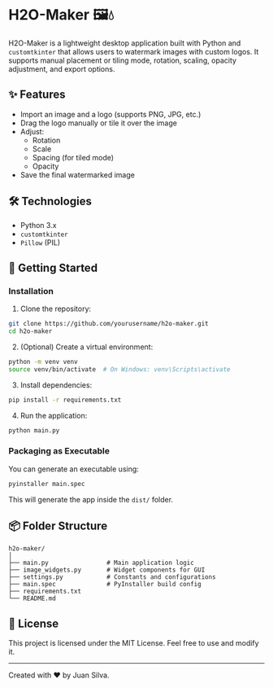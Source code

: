 # H2O-Maker 🖼💧

H2O-Maker is a lightweight desktop application built with Python and `customtkinter` that allows users to watermark images with custom logos. It supports manual placement or tiling mode, rotation, scaling, opacity adjustment, and export options.

## ✨ Features

- Import an image and a logo (supports PNG, JPG, etc.)
- Drag the logo manually or tile it over the image
- Adjust:
  - Rotation
  - Scale
  - Spacing (for tiled mode)
  - Opacity
- Save the final watermarked image

## 🛠 Technologies

- Python 3.x
- `customtkinter`
- `Pillow` (PIL)

## 🚀 Getting Started

### Installation

1. Clone the repository:

```bash
git clone https://github.com/yourusername/h2o-maker.git
cd h2o-maker
```

2. (Optional) Create a virtual environment:

```bash
python -m venv venv
source venv/bin/activate  # On Windows: venv\Scripts\activate
```

3. Install dependencies:

```bash
pip install -r requirements.txt
```

4. Run the application:

```bash
python main.py
```

### Packaging as Executable

You can generate an executable using:

```bash
pyinstaller main.spec
```

This will generate the app inside the `dist/` folder.

## 📦 Folder Structure

```
h2o-maker/
│
├── main.py                # Main application logic
├── image_widgets.py       # Widget components for GUI
├── settings.py            # Constants and configurations
├── main.spec              # PyInstaller build config
├── requirements.txt
└── README.md
```

## 📄 License

This project is licensed under the MIT License. Feel free to use and modify it.

---

Created with ❤️ by Juan Silva.
